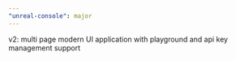 ```yaml
---
"unreal-console": major
---
```


v2: multi page modern UI application with playground and api key management support
